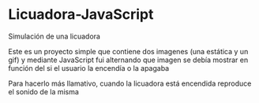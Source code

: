 # Licuadora-JavaScript
Simulación de una licuadora

Este es un proyecto simple que contiene dos imagenes (una estática y un gif) y mediante JavaScript fui alternando que imagen se debía mostrar en función del si el usuario la encendía o la apagaba

Para hacerlo más llamativo, cuando la licuadora está encendida reproduce el sonido de la misma
